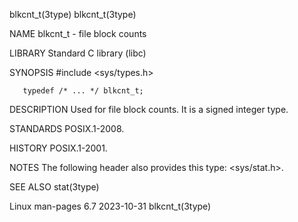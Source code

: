 blkcnt_t(3type)																       blkcnt_t(3type)

NAME
       blkcnt_t - file block counts

LIBRARY
       Standard C library (libc)

SYNOPSIS
       #include <sys/types.h>

       typedef /* ... */ blkcnt_t;

DESCRIPTION
       Used for file block counts.  It is a signed integer type.

STANDARDS
       POSIX.1-2008.

HISTORY
       POSIX.1-2001.

NOTES
       The following header also provides this type: <sys/stat.h>.

SEE ALSO
       stat(3type)

Linux man-pages 6.7							  2023-10-31							       blkcnt_t(3type)
